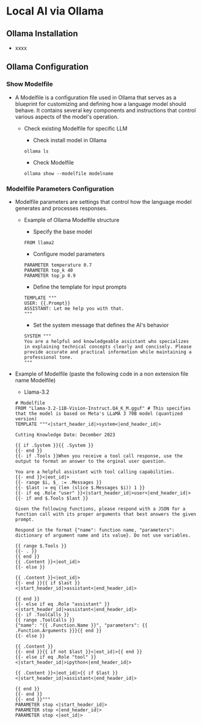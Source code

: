# Local AI via Ollama

## Ollama Installation
- xxxx

## Ollama Configuration

### Show Modelfile
- A Modelfile is a configuration file used in Ollama that serves as a blueprint for customizing and defining how a language model should behave. It contains several key components and instructions that control various aspects of the model's operation.
    - Check existing Modelfile for specific LLM
        - Check install model in Ollama
    
        ```
        ollama ls
        ```
        

        - Check Modelfile
    
        ```
        ollama show --modelfile modelname
        ```

### Modelfile Parameters Configuration
- Modelfile parameters are settings that control how the language model generates and processes responses.  
    - Example of Ollama Modelfile structure

        - Specify the base model
    
        ```
        FROM llama2
        ```
        
        
        - Configure model parameters
    
        ```
        PARAMETER temperature 0.7
        PARAMETER top_k 40
        PARAMETER top_p 0.9
        ```
        
        
        - Define the template for input prompts
    
        ```
        TEMPLATE """
        USER: {{.Prompt}}
        ASSISTANT: Let me help you with that.
        """
        ```
        
        
        - Set the system message that defines the AI's behavior
    
        ```
        SYSTEM """
        You are a helpful and knowledgeable assistant who specializes in explaining technical concepts clearly and concisely. Please provide accurate and practical information while maintaining a professional tone.
        """
        ```
    
- Example of Modelfile (paste the following code in a non extension file name Modelfile)
    - Llama-3.2
 
    ```
    # Modelfile
    FROM "Llama-3.2-11B-Vision-Instruct.Q4_K_M.gguf" # This specifies that the model is based on Meta's LLaMA 3 70B model (quantized version)
    TEMPLATE """<|start_header_id|>system<|end_header_id|>

    Cutting Knowledge Date: December 2023

    {{ if .System }}{{ .System }}
    {{- end }}
    {{- if .Tools }}When you receive a tool call response, use the output to format an answer to the orginal user question.

    You are a helpful assistant with tool calling capabilities.
    {{- end }}<|eot_id|>
    {{- range $i, $_ := .Messages }}
    {{- $last := eq (len (slice $.Messages $i)) 1 }}
    {{- if eq .Role "user" }}<|start_header_id|>user<|end_header_id|>
    {{- if and $.Tools $last }}

    Given the following functions, please respond with a JSON for a function call with its proper arguments that best answers the given prompt.

    Respond in the format {"name": function name, "parameters": dictionary of argument name and its value}. Do not use variables.

    {{ range $.Tools }}
    {{- . }}
    {{ end }}
    {{ .Content }}<|eot_id|>
    {{- else }}

    {{ .Content }}<|eot_id|>
    {{- end }}{{ if $last }}<|start_header_id|>assistant<|end_header_id|>

    {{ end }}
    {{- else if eq .Role "assistant" }}<|start_header_id|>assistant<|end_header_id|>
    {{- if .ToolCalls }}
    {{ range .ToolCalls }}
    {"name": "{{ .Function.Name }}", "parameters": {{ .Function.Arguments }}}{{ end }}
    {{- else }}

    {{ .Content }}
    {{- end }}{{ if not $last }}<|eot_id|>{{ end }}
    {{- else if eq .Role "tool" }}<|start_header_id|>ipython<|end_header_id|>

    {{ .Content }}<|eot_id|>{{ if $last }}<|start_header_id|>assistant<|end_header_id|>

    {{ end }}
    {{- end }}
    {{- end }}"""
    PARAMETER stop <|start_header_id|>
    PARAMETER stop <|end_header_id|>
    PARAMETER stop <|eot_id|>
    ```
    